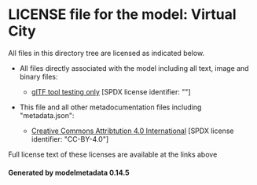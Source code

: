 # LICENSE file for the model: Virtual City

All files in this directory tree are licensed as indicated below.

* All files directly associated with the model including all text, image and binary files:

  * [glTF tool testing only]("https://3drt.com/store/terms-of-use-license.html") [SPDX license identifier: ""]

* This file and all other metadocumentation files including "metadata.json":

  * [Creative Commons Attribtution 4.0 International]("https://creativecommons.org/licenses/by/4.0/legalcode") [SPDX license identifier: "CC-BY-4.0"]

Full license text of these licenses are available at the links above

#### Generated by modelmetadata 0.14.5